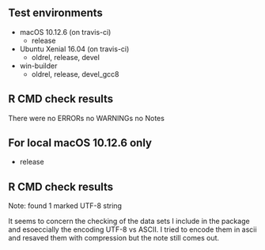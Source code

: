 ## Test environments
  * macOS 10.12.6 (on travis-ci)
     - release
  * Ubuntu Xenial 16.04 (on travis-ci)
     - oldrel, release, devel
  * win-builder
     - oldrel, release, devel_gcc8

## R CMD check results
  There were no ERRORs no WARNINGs no Notes


## For local macOS 10.12.6 only 
  - release
     
## R CMD check results
  Note: found 1 marked UTF-8 string
  
It seems to concern the checking of the data sets I include in the package and esoeccially the encoding
UTF-8 vs ASCII.
I tried to encode them in ascii and resaved them with compression but the note still comes out.
  
